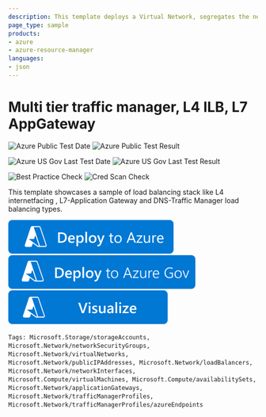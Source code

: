 ```yaml
---
description: This template deploys a Virtual Network, segregates the network through subnets, deploys VMs and configures load balancing
page_type: sample
products:
- azure
- azure-resource-manager
languages:
- json
---
```

# Multi tier traffic manager, L4 ILB, L7 AppGateway

![Azure Public Test Date](https://azurequickstartsservice.blob.core.windows.net/badges/demos/multi-tier-loadbalancing/PublicLastTestDate.svg)
![Azure Public Test Result](https://azurequickstartsservice.blob.core.windows.net/badges/demos/multi-tier-loadbalancing/PublicDeployment.svg)

![Azure US Gov Last Test Date](https://azurequickstartsservice.blob.core.windows.net/badges/demos/multi-tier-loadbalancing/FairfaxLastTestDate.svg)
![Azure US Gov Last Test Result](https://azurequickstartsservice.blob.core.windows.net/badges/demos/multi-tier-loadbalancing/FairfaxDeployment.svg)

![Best Practice Check](https://azurequickstartsservice.blob.core.windows.net/badges/demos/multi-tier-loadbalancing/BestPracticeResult.svg)
![Cred Scan Check](https://azurequickstartsservice.blob.core.windows.net/badges/demos/multi-tier-loadbalancing/CredScanResult.svg)

This template showcases a sample of load balancing stack like L4 internetfacing , L7-Application Gateway and DNS-Traffic Manager load balancing types.

[![Deploy To Azure](https://raw.githubusercontent.com/Azure/azure-quickstart-templates/master/1-CONTRIBUTION-GUIDE/images/deploytoazure.svg?sanitize=true)](https://portal.azure.com/#create/Microsoft.Template/uri/https%3A%2F%2Fraw.githubusercontent.com%2FAzure%2Fazure-quickstart-templates%2Fmaster%2Fdemos%2Fmulti-tier-loadbalancing%2Fazuredeploy.json)
[![Deploy To Azure US Gov](https://raw.githubusercontent.com/Azure/azure-quickstart-templates/master/1-CONTRIBUTION-GUIDE/images/deploytoazuregov.svg?sanitize=true)](https://portal.azure.us/#create/Microsoft.Template/uri/https%3A%2F%2Fraw.githubusercontent.com%2FAzure%2Fazure-quickstart-templates%2Fmaster%2Fdemos%2Fmulti-tier-loadbalancing%2Fazuredeploy.json)
[![Visualize](https://raw.githubusercontent.com/Azure/azure-quickstart-templates/master/1-CONTRIBUTION-GUIDE/images/visualizebutton.svg?sanitize=true)](http://armviz.io/#/?load=https%3A%2F%2Fraw.githubusercontent.com%2FAzure%2Fazure-quickstart-templates%2Fmaster%2Fdemos%2Fmulti-tier-loadbalancing%2Fazuredeploy.json)

`Tags: Microsoft.Storage/storageAccounts, Microsoft.Network/networkSecurityGroups, Microsoft.Network/virtualNetworks, Microsoft.Network/publicIPAddresses, Microsoft.Network/loadBalancers, Microsoft.Network/networkInterfaces, Microsoft.Compute/virtualMachines, Microsoft.Compute/availabilitySets, Microsoft.Network/applicationGateways, Microsoft.Network/trafficManagerProfiles, Microsoft.Network/trafficManagerProfiles/azureEndpoints`
